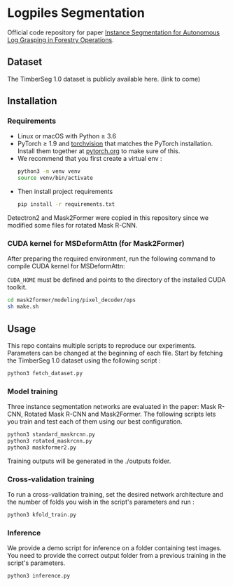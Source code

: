 # Logpiles Segmentation

Official code repository for paper [Instance Segmentation for Autonomous Log Grasping in Forestry Operations](https://arxiv.org/pdf/2203.01902.pdf).

## Dataset 

The TimberSeg 1.0 dataset is publicly available here. (link to come)

## Installation

### Requirements
- Linux or macOS with Python ≥ 3.6
- PyTorch ≥ 1.9 and [torchvision](https://github.com/pytorch/vision/) that matches the PyTorch installation.
  Install them together at [pytorch.org](https://pytorch.org) to make sure of this.
- We recommend that you first create a virtual env : 
    ```bash
    python3 -m venv venv
    source venv/bin/activate
    ```
- Then install project requirements 
    ```bash
    pip install -r requirements.txt
    ```

Detectron2 and Mask2Former were copied in this repository since we modified some files for rotated Mask R-CNN.

### CUDA kernel for MSDeformAttn (for Mask2Former)
After preparing the required environment, run the following command to compile CUDA kernel for MSDeformAttn:

`CUDA_HOME` must be defined and points to the directory of the installed CUDA toolkit.

```bash
cd mask2former/modeling/pixel_decoder/ops
sh make.sh
```

## Usage

This repo contains multiple scripts to reproduce our experiments. Parameters can be changed at the beginning of each file. 
Start by fetching the TimberSeg 1.0 dataset using the following script :
```bash
python3 fetch_dataset.py
```

### Model training 

Three instance segmentation networks are evaluated in the paper: Mask R-CNN, Rotated Mask R-CNN and Mask2Former. The following scripts lets you train and test each of them using our best configuration.

```bash
python3 standard_maskrcnn.py
python3 rotated_maskrcnn.py
python3 maskformer2.py
```

Training outputs will be generated in the ./outputs folder.

### Cross-validation training 

To run a cross-validation training, set the desired network architecture and the number of folds you wish in the script's parameters and run :

```bash
python3 kfold_train.py
```

### Inference

We provide a demo script for inference on a folder containing test images. You need to provide the correct output folder from a previous training in the script's parameters. 

```bash
python3 inference.py
```